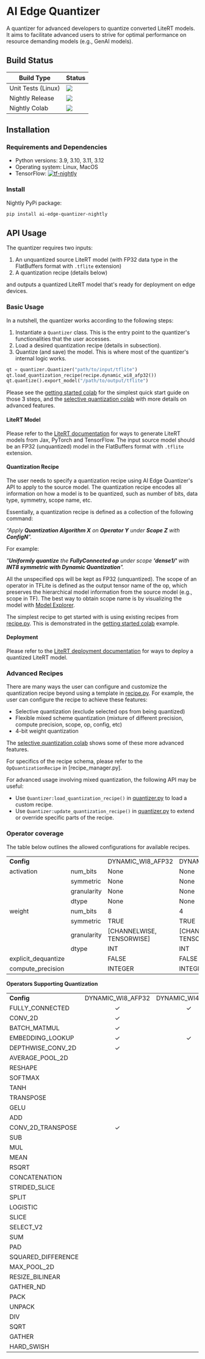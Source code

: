 # AI Edge Quantizer

A quantizer for advanced developers to quantize converted LiteRT models. It aims to
facilitate advanced users to strive for optimal performance on resource
demanding models (e.g., GenAI models).

## Build Status

Build Type         |    Status     |
-----------        | --------------|
Unit Tests (Linux) | [![](https://github.com/google-ai-edge/ai-edge-quantizer/actions/workflows/nightly_unittests.yml/badge.svg?branch=main)](https://github.com/google-ai-edge/ai-edge-quantizer/actions/workflows/nightly_unittests.yml) |
Nightly Release    | [![](https://github.com/google-ai-edge/ai-edge-quantizer/actions/workflows/nightly_release.yml/badge.svg?branch=main)](https://github.com/google-ai-edge/ai-edge-quantizer/actions/workflows/nightly_release.yml) |
Nightly Colab      | [![](https://github.com/google-ai-edge/ai-edge-quantizer/actions/workflows/nightly_colabs.yml/badge.svg?branch=main)](https://github.com/google-ai-edge/ai-edge-quantizer/actions/workflows/nightly_colabs.yml) |

## Installation

### Requirements and Dependencies

 * Python versions: 3.9, 3.10, 3.11, 3.12
 * Operating system: Linux, MacOS
 * TensorFlow: [![tf-nightly](https://img.shields.io/badge/tf--nightly-latest-blue)](https://pypi.org/project/tf-nightly/)

### Install

Nightly PyPi package:

```bash
pip install ai-edge-quantizer-nightly
```

## API Usage

The quantizer requires two inputs:

1. An unquantized source LiteRT model (with FP32 data type in the FlatBuffers format with `.tflite` extension)
2. A quantization recipe (details below)

and outputs a quantized LiteRT model that's ready for deployment on edge devices.

### Basic Usage

In a nutshell, the quantizer works according to the following steps:

1. Instantiate a `Quantizer` class. This is the entry point to the quantizer's functionalities that the user accesses.
2. Load a desired quantization recipe (details in subsection).
3. Quantize (and save) the model. This is where most of the quantizer's internal logic works.

```python
qt = quantizer.Quantizer("path/to/input/tflite")
qt.load_quantization_recipe(recipe.dynamic_wi8_afp32())
qt.quantize().export_model("/path/to/output/tflite")
```

Please see the [getting started colab](colabs/getting_started.ipynb) for the simplest quick start guide on those 3 steps, and the [selective quantization colab](colabs/selective_quantization_isnet.ipynb) with more details on advanced features.

#### LiteRT Model

Please refer to the [LiteRT documentation](https://ai.google.dev/edge/litert) for ways to generate LiteRT models from Jax, PyTorch and TensorFlow. The input source model should be an FP32 (unquantized) model in the FlatBuffers format with `.tflite` extension.

#### Quantization Recipe

The user needs to specify a quantization recipe using AI Edge Quantizer's API to apply to the source model. The quantization recipe encodes all information on how a model is to be quantized, such as number of bits, data type, symmetry, scope name, etc.

Essentially, a quantization recipe is defined as a collection of the following command:

_“Apply **Quantization Algorithm X** on **Operator Y** under **Scope Z** with **ConfigN**”._

For example:

_\"**Uniformly quantize** the **FullyConnected op** under scope **'dense1/'** with **INT8 symmetric with Dynamic Quantization**"._

All the unspecified ops will be kept as FP32 (unquantized). The scope of an operator in TFLite is defined as the output tensor name of the op, which preserves the hierarchical model information from the source model (e.g., scope in TF). The best way to obtain scope name is by visualizing the model with [Model Explorer](https://ai.google.dev/edge/model-explorer).

The simplest recipe to get started with is using existing recipes from [recipe.py](ai_edge_quantizer/recipe.py). This is demonstrated in the [getting started colab](colabs/getting_started.ipynb) example.

#### Deployment
Please refer to the [LiteRT deployment documentation](https://ai.google.dev/edge/litert/inference) for ways to deploy a quantized LiteRT model.

### Advanced Recipes

There are many ways the user can configure and customize the quantization recipe beyond using a template in [recipe.py](ai_edge_quantizer/recipe.py). For example, the user can configure the recipe to achieve these features:

* Selective quantization (exclude selected ops from being quantized)
* Flexible mixed scheme quantization (mixture of different precision, compute precision, scope, op, config, etc)
* 4-bit weight quantization

The [selective quantization colab](colabs/selective_quantization_isnet.ipynb) shows some of these more advanced features.

For specifics of the recipe schema, please refer to the `OpQuantizationRecipe` in [recipe_manager.py].

For advanced usage involving mixed quantization, the following API may be useful:

* Use `Quantizer:load_quantization_recipe()` in [quantizer.py](ai_edge_quantizer/quantizer.py) to load a custom recipe.
* Use `Quantizer:update_quantization_recipe()` in [quantizer.py](ai_edge_quantizer/quantizer.py) to extend or override specific parts of the recipe.

### Operator coverage

The table below outlines the allowed configurations for available recipes.

|     |     |     |     |     |     |    |    |    |    |
| --- | --- | --- | --- | --- | --- |--- |--- |--- |--- |
| **Config** | | DYNAMIC_WI8_AFP32 | DYNAMIC_WI4_AFP32 | STATIC_WI8_AI16 | STATIC_WI4_AI16 | STATIC_WI8_AI8 | STATIC_WI4_AI8 | WEIGHTONLY_WI8_AFP32 | WEIGHTONLY_WI4_AFP32 |
|activation| num\_bits | None | None | 16 | 16 | 8 | 8 | None | None |
| | symmetric |None | None | TRUE | TRUE | [TRUE, FALSE] | [TRUE, FALSE] | None | None |
| | granularity |None | None | TENSORWISE | TENSORWISE | TENSORWISE | TENSORWISE | None | None |
| | dtype| None | None |INT | INT | INT | INT | None | None |
| weight | num\_bits | 8 | 4 | 8 | 4 | 8 | 4 | 8 | 4 |
| | symmetric | TRUE | TRUE | TRUE | TRUE | TRUE | TRUE | [TRUE, FALSE] | [TRUE, FALSE] |
| | granularity | \[CHANNELWISE, TENSORWISE\] | \[CHANNELWISE, TENSORWISE\] | \[CHANNELWISE, TENSORWISE\] | \[CHANNELWISE, TENSORWISE\] | \[CHANNELWISE, TENSORWISE\] | \[CHANNELWISE, TENSORWISE\] | \[CHANNELWISE, TENSORWISE\] | \[CHANNELWISE, TENSORWISE\] |
| | dtype | INT | INT | INT | INT | INT | INT | INT | INT |
| explicit\_dequantize | | FALSE | FALSE | FALSE | FALSE | FALSE | FALSE | TRUE | TRUE |
| compute\_precision || INTEGER | INTEGER | INTEGER | INTEGER | INTEGER | INTEGER | FLOAT | FLOAT |


**Operators Supporting Quantization**

|     |     |     |     |     |     |    |    |    |
| --- | --- | --- | --- | --- | --- |--- |--- |--- |
| **Config** | DYNAMIC_WI8_AFP32 | DYNAMIC_WI4_AFP32 | STATIC_WI8_AI16 | STATIC_WI4_AI16 | STATIC_WI8_AI8 | STATIC_WI4_AI8 | WEIGHTONLY_WI8_AFP32 | WEIGHTONLY_WI4_AFP32 |
|FULLY_CONNECTED  |<div align="center"> &check; </div>|<div align="center"> &check; </div>|<div align="center"> &check; </div>|<div align="center"> &check; </div>|<div align="center"> &check; </div>|<div align="center"> &check; </div>|<div align="center"> &check; </div>|<div align="center"> &check; </div>|
|CONV_2D          |<div align="center"> &check; </div>|     |<div align="center"> &check; </div>|<div align="center"> &check; </div>|<div align="center"> &check; </div>|<div align="center"> &check; </div>|<div align="center"> &check; </div>|    |
|BATCH_MATMUL     |<div align="center"> &check; </div>|     |<div align="center"> &check; </div>|     |<div align="center"> &check; </div>|    |<div align="center"> &check; </div>|    |
|EMBEDDING_LOOKUP |<div align="center"> &check; </div>|<div align="center"> &check; </div>|<div align="center"> &check; </div>|     |<div align="center"> &check; </div>|<div align="center"> &check; </div>|<div align="center"> &check; </div>|    |
|DEPTHWISE_CONV_2D|<div align="center"> &check; </div>|     |<div align="center"> &check; </div>|     |<div align="center"> &check; </div>|    |<div align="center"> &check; </div>|    |
|AVERAGE_POOL_2D  |     |     |<div align="center"> &check; </div>|     |<div align="center"> &check; </div>|    |    |    |
|RESHAPE          |     |     |<div align="center"> &check; </div>|     |<div align="center"> &check; </div>|    |    |    |
|SOFTMAX          |     |     |<div align="center"> &check; </div>|     |<div align="center"> &check; </div>|    |    |    |
|TANH             |     |     |<div align="center"> &check; </div>|     |<div align="center"> &check; </div>|    |    |    |
|TRANSPOSE        |     |     |<div align="center"> &check; </div>|     |<div align="center"> &check; </div>|    |    |    |
|GELU             |     |     |<div align="center"> &check; </div>|     |<div align="center"> &check; </div>|    |    |    |
|ADD              |     |     |<div align="center"> &check; </div>|     |<div align="center"> &check; </div>|    |    |    |
|CONV_2D_TRANSPOSE|<div align="center"> &check; </div>|     |<div align="center"> &check; </div>|     |<div align="center"> &check; </div>|    |    |    |
|SUB              |     |     |<div align="center"> &check; </div>|     |<div align="center"> &check; </div>|    |    |    |
|MUL              |     |     |<div align="center"> &check; </div>|     |<div align="center"> &check; </div>|    |    |    |
|MEAN             |     |     |<div align="center"> &check; </div>|     |<div align="center"> &check; </div>|    |    |    |
|RSQRT            |     |     |<div align="center"> &check; </div>|     |<div align="center"> &check; </div>|    |    |    |
|CONCATENATION    |     |     |<div align="center"> &check; </div>|     |<div align="center"> &check; </div>|    |    |    |
|STRIDED_SLICE    |     |     |<div align="center"> &check; </div>|     |<div align="center"> &check; </div>|    |    |    |
|SPLIT            |     |     |<div align="center"> &check; </div>|     |<div align="center"> &check; </div>|    |    |    |
|LOGISTIC         |     |     |<div align="center"> &check; </div>|     |<div align="center"> &check; </div>|    |    |    |
|SLICE            |     |     |<div align="center"> &check; </div>|     |<div align="center"> &check; </div>|    |    |    |
|SELECT_V2        |     |     |<div align="center"> &check; </div>|     |<div align="center"> &check; </div>|    |    |    |
|SUM              |     |     |<div align="center"> &check; </div>|     |<div align="center"> &check; </div>|    |    |    |
|PAD              |     |     |<div align="center"> &check; </div>|     |<div align="center"> &check; </div>|    |    |    |
|SQUARED_DIFFERENCE |     |     |     |     |<div align="center"> &check; </div>|    |    |    |
|MAX_POOL_2D      |     |     |<div align="center"> &check; </div>|     |<div align="center"> &check; </div>|    |    |    |
|RESIZE_BILINEAR  |     |     |<div align="center"> &check; </div>|     |<div align="center"> &check; </div>|    |    |    |
|GATHER_ND        |     |     |<div align="center"> &check; </div>|     |<div align="center"> &check; </div>|    |    |    |
|PACK             |     |     |<div align="center"> &check; </div>|     |<div align="center"> &check; </div>|    |    |    |
|UNPACK           |     |     |<div align="center"> &check; </div>|     |<div align="center"> &check; </div>|    |    |    |
|DIV              |     |     |<div align="center"> &check; </div>|     |<div align="center"> &check; </div>|    |    |    |
|SQRT             |     |     |<div align="center"> &check; </div>|     |<div align="center"> &check; </div>|    |    |    |
|GATHER           |     |     |<div align="center"> &check; </div>|     |<div align="center"> &check; </div>|    |    |    |
|HARD_SWISH       |     |     |    |     |<div align="center"> &check; </div>|    |    |    |
